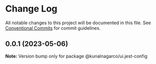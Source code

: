 # Change Log

All notable changes to this project will be documented in this file.
See [Conventional Commits](https://conventionalcommits.org) for commit guidelines.

## 0.0.1 (2023-05-06)

**Note:** Version bump only for package @kunalnagarco/ui.jest-config
